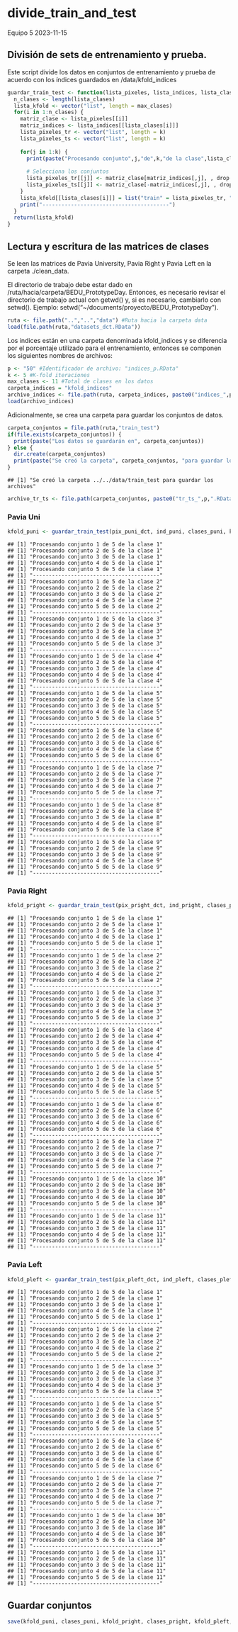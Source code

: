 divide_train_and_test
================
Equipo 5
2023-11-15

## División de sets de entrenamiento y prueba.

Este script divide los datos en conjuntos de entrenamiento y prueba de
acuerdo con los índices guardados en /data/kfold_indices

``` r
guardar_train_test <- function(lista_pixeles, lista_indices, lista_clases, k, max_clases) {
  n_clases <- length(lista_clases)
  lista_kfold <- vector("list", length = max_clases)
  for(i in 1:n_clases) {
    matriz_clase <- lista_pixeles[[i]]
    matriz_indices <- lista_indices[[lista_clases[i]]]
    lista_pixeles_tr <- vector("list", length = k)
    lista_pixeles_ts <- vector("list", length = k)
    
    for(j in 1:k) {
      print(paste("Procesando conjunto",j,"de",k,"de la clase",lista_clases[i]))
      
      # Selecciona los conjuntos
      lista_pixeles_tr[[j]] <- matriz_clase[matriz_indices[,j], , drop = FALSE]
      lista_pixeles_ts[[j]] <- matriz_clase[-matriz_indices[,j], , drop = FALSE]
    }
    lista_kfold[[lista_clases[i]]] = list("train" = lista_pixeles_tr, "test" = lista_pixeles_ts)
    print("----------------------------------------")
  }
  return(lista_kfold)
}
```

## Lectura y escritura de las matrices de clases

Se leen las matrices de Pavia University, Pavia Right y Pavia Left en la
carpeta ./clean_data.

El directorio de trabajo debe estar dado en
/ruta/hacia/carpeta/BEDU_PrototypeDay. Entonces, es necesario revisar el
directorio de trabajo actual con getwd() y, si es necesario, cambiarlo
con setwd(). Ejemplo: setwd(“~/documents/proyecto/BEDU_PrototypeDay”).

``` r
ruta <- file.path("..","..","data") #Ruta hacia la carpeta data
load(file.path(ruta,"datasets_dct.RData"))
```

Los indices están en una carpeta denominada kfold_indices y se
diferencia por el porcentaje utilizado para el entrenamiento, entonces
se componen los siguientes nombres de archivos:

``` r
p <- "50" #Identificador de archivo: "indices_p.RData"
k <- 5 #K-fold iteraciones
max_clases <- 11 #Total de clases en los datos
carpeta_indices = "kfold_indices"
archivo_indices <- file.path(ruta, carpeta_indices, paste0("indices_",p,".RData"))
load(archivo_indices)
```

Adicionalmente, se crea una carpeta para guardar los conjuntos de datos.

``` r
carpeta_conjuntos = file.path(ruta,"train_test")
if(file.exists(carpeta_conjuntos)) {
  print(paste("Los datos se guardarán en", carpeta_conjuntos))
} else {
  dir.create(carpeta_conjuntos)
  print(paste("Se creó la carpeta", carpeta_conjuntos, "para guardar los archivos"))
}
```

    ## [1] "Se creó la carpeta ../../data/train_test para guardar los archivos"

``` r
archivo_tr_ts <- file.path(carpeta_conjuntos, paste0("tr_ts_",p,".RData"))
```

### Pavia Uni

``` r
kfold_puni <- guardar_train_test(pix_puni_dct, ind_puni, clases_puni, k, max_clases)
```

    ## [1] "Procesando conjunto 1 de 5 de la clase 1"
    ## [1] "Procesando conjunto 2 de 5 de la clase 1"
    ## [1] "Procesando conjunto 3 de 5 de la clase 1"
    ## [1] "Procesando conjunto 4 de 5 de la clase 1"
    ## [1] "Procesando conjunto 5 de 5 de la clase 1"
    ## [1] "----------------------------------------"
    ## [1] "Procesando conjunto 1 de 5 de la clase 2"
    ## [1] "Procesando conjunto 2 de 5 de la clase 2"
    ## [1] "Procesando conjunto 3 de 5 de la clase 2"
    ## [1] "Procesando conjunto 4 de 5 de la clase 2"
    ## [1] "Procesando conjunto 5 de 5 de la clase 2"
    ## [1] "----------------------------------------"
    ## [1] "Procesando conjunto 1 de 5 de la clase 3"
    ## [1] "Procesando conjunto 2 de 5 de la clase 3"
    ## [1] "Procesando conjunto 3 de 5 de la clase 3"
    ## [1] "Procesando conjunto 4 de 5 de la clase 3"
    ## [1] "Procesando conjunto 5 de 5 de la clase 3"
    ## [1] "----------------------------------------"
    ## [1] "Procesando conjunto 1 de 5 de la clase 4"
    ## [1] "Procesando conjunto 2 de 5 de la clase 4"
    ## [1] "Procesando conjunto 3 de 5 de la clase 4"
    ## [1] "Procesando conjunto 4 de 5 de la clase 4"
    ## [1] "Procesando conjunto 5 de 5 de la clase 4"
    ## [1] "----------------------------------------"
    ## [1] "Procesando conjunto 1 de 5 de la clase 5"
    ## [1] "Procesando conjunto 2 de 5 de la clase 5"
    ## [1] "Procesando conjunto 3 de 5 de la clase 5"
    ## [1] "Procesando conjunto 4 de 5 de la clase 5"
    ## [1] "Procesando conjunto 5 de 5 de la clase 5"
    ## [1] "----------------------------------------"
    ## [1] "Procesando conjunto 1 de 5 de la clase 6"
    ## [1] "Procesando conjunto 2 de 5 de la clase 6"
    ## [1] "Procesando conjunto 3 de 5 de la clase 6"
    ## [1] "Procesando conjunto 4 de 5 de la clase 6"
    ## [1] "Procesando conjunto 5 de 5 de la clase 6"
    ## [1] "----------------------------------------"
    ## [1] "Procesando conjunto 1 de 5 de la clase 7"
    ## [1] "Procesando conjunto 2 de 5 de la clase 7"
    ## [1] "Procesando conjunto 3 de 5 de la clase 7"
    ## [1] "Procesando conjunto 4 de 5 de la clase 7"
    ## [1] "Procesando conjunto 5 de 5 de la clase 7"
    ## [1] "----------------------------------------"
    ## [1] "Procesando conjunto 1 de 5 de la clase 8"
    ## [1] "Procesando conjunto 2 de 5 de la clase 8"
    ## [1] "Procesando conjunto 3 de 5 de la clase 8"
    ## [1] "Procesando conjunto 4 de 5 de la clase 8"
    ## [1] "Procesando conjunto 5 de 5 de la clase 8"
    ## [1] "----------------------------------------"
    ## [1] "Procesando conjunto 1 de 5 de la clase 9"
    ## [1] "Procesando conjunto 2 de 5 de la clase 9"
    ## [1] "Procesando conjunto 3 de 5 de la clase 9"
    ## [1] "Procesando conjunto 4 de 5 de la clase 9"
    ## [1] "Procesando conjunto 5 de 5 de la clase 9"
    ## [1] "----------------------------------------"

### Pavia Right

``` r
kfold_pright <- guardar_train_test(pix_pright_dct, ind_pright, clases_pright, k, max_clases)
```

    ## [1] "Procesando conjunto 1 de 5 de la clase 1"
    ## [1] "Procesando conjunto 2 de 5 de la clase 1"
    ## [1] "Procesando conjunto 3 de 5 de la clase 1"
    ## [1] "Procesando conjunto 4 de 5 de la clase 1"
    ## [1] "Procesando conjunto 5 de 5 de la clase 1"
    ## [1] "----------------------------------------"
    ## [1] "Procesando conjunto 1 de 5 de la clase 2"
    ## [1] "Procesando conjunto 2 de 5 de la clase 2"
    ## [1] "Procesando conjunto 3 de 5 de la clase 2"
    ## [1] "Procesando conjunto 4 de 5 de la clase 2"
    ## [1] "Procesando conjunto 5 de 5 de la clase 2"
    ## [1] "----------------------------------------"
    ## [1] "Procesando conjunto 1 de 5 de la clase 3"
    ## [1] "Procesando conjunto 2 de 5 de la clase 3"
    ## [1] "Procesando conjunto 3 de 5 de la clase 3"
    ## [1] "Procesando conjunto 4 de 5 de la clase 3"
    ## [1] "Procesando conjunto 5 de 5 de la clase 3"
    ## [1] "----------------------------------------"
    ## [1] "Procesando conjunto 1 de 5 de la clase 4"
    ## [1] "Procesando conjunto 2 de 5 de la clase 4"
    ## [1] "Procesando conjunto 3 de 5 de la clase 4"
    ## [1] "Procesando conjunto 4 de 5 de la clase 4"
    ## [1] "Procesando conjunto 5 de 5 de la clase 4"
    ## [1] "----------------------------------------"
    ## [1] "Procesando conjunto 1 de 5 de la clase 5"
    ## [1] "Procesando conjunto 2 de 5 de la clase 5"
    ## [1] "Procesando conjunto 3 de 5 de la clase 5"
    ## [1] "Procesando conjunto 4 de 5 de la clase 5"
    ## [1] "Procesando conjunto 5 de 5 de la clase 5"
    ## [1] "----------------------------------------"
    ## [1] "Procesando conjunto 1 de 5 de la clase 6"
    ## [1] "Procesando conjunto 2 de 5 de la clase 6"
    ## [1] "Procesando conjunto 3 de 5 de la clase 6"
    ## [1] "Procesando conjunto 4 de 5 de la clase 6"
    ## [1] "Procesando conjunto 5 de 5 de la clase 6"
    ## [1] "----------------------------------------"
    ## [1] "Procesando conjunto 1 de 5 de la clase 7"
    ## [1] "Procesando conjunto 2 de 5 de la clase 7"
    ## [1] "Procesando conjunto 3 de 5 de la clase 7"
    ## [1] "Procesando conjunto 4 de 5 de la clase 7"
    ## [1] "Procesando conjunto 5 de 5 de la clase 7"
    ## [1] "----------------------------------------"
    ## [1] "Procesando conjunto 1 de 5 de la clase 10"
    ## [1] "Procesando conjunto 2 de 5 de la clase 10"
    ## [1] "Procesando conjunto 3 de 5 de la clase 10"
    ## [1] "Procesando conjunto 4 de 5 de la clase 10"
    ## [1] "Procesando conjunto 5 de 5 de la clase 10"
    ## [1] "----------------------------------------"
    ## [1] "Procesando conjunto 1 de 5 de la clase 11"
    ## [1] "Procesando conjunto 2 de 5 de la clase 11"
    ## [1] "Procesando conjunto 3 de 5 de la clase 11"
    ## [1] "Procesando conjunto 4 de 5 de la clase 11"
    ## [1] "Procesando conjunto 5 de 5 de la clase 11"
    ## [1] "----------------------------------------"

### Pavia Left

``` r
kfold_pleft <- guardar_train_test(pix_pleft_dct, ind_pleft, clases_pleft, k, max_clases)
```

    ## [1] "Procesando conjunto 1 de 5 de la clase 1"
    ## [1] "Procesando conjunto 2 de 5 de la clase 1"
    ## [1] "Procesando conjunto 3 de 5 de la clase 1"
    ## [1] "Procesando conjunto 4 de 5 de la clase 1"
    ## [1] "Procesando conjunto 5 de 5 de la clase 1"
    ## [1] "----------------------------------------"
    ## [1] "Procesando conjunto 1 de 5 de la clase 2"
    ## [1] "Procesando conjunto 2 de 5 de la clase 2"
    ## [1] "Procesando conjunto 3 de 5 de la clase 2"
    ## [1] "Procesando conjunto 4 de 5 de la clase 2"
    ## [1] "Procesando conjunto 5 de 5 de la clase 2"
    ## [1] "----------------------------------------"
    ## [1] "Procesando conjunto 1 de 5 de la clase 3"
    ## [1] "Procesando conjunto 2 de 5 de la clase 3"
    ## [1] "Procesando conjunto 3 de 5 de la clase 3"
    ## [1] "Procesando conjunto 4 de 5 de la clase 3"
    ## [1] "Procesando conjunto 5 de 5 de la clase 3"
    ## [1] "----------------------------------------"
    ## [1] "Procesando conjunto 1 de 5 de la clase 5"
    ## [1] "Procesando conjunto 2 de 5 de la clase 5"
    ## [1] "Procesando conjunto 3 de 5 de la clase 5"
    ## [1] "Procesando conjunto 4 de 5 de la clase 5"
    ## [1] "Procesando conjunto 5 de 5 de la clase 5"
    ## [1] "----------------------------------------"
    ## [1] "Procesando conjunto 1 de 5 de la clase 6"
    ## [1] "Procesando conjunto 2 de 5 de la clase 6"
    ## [1] "Procesando conjunto 3 de 5 de la clase 6"
    ## [1] "Procesando conjunto 4 de 5 de la clase 6"
    ## [1] "Procesando conjunto 5 de 5 de la clase 6"
    ## [1] "----------------------------------------"
    ## [1] "Procesando conjunto 1 de 5 de la clase 7"
    ## [1] "Procesando conjunto 2 de 5 de la clase 7"
    ## [1] "Procesando conjunto 3 de 5 de la clase 7"
    ## [1] "Procesando conjunto 4 de 5 de la clase 7"
    ## [1] "Procesando conjunto 5 de 5 de la clase 7"
    ## [1] "----------------------------------------"
    ## [1] "Procesando conjunto 1 de 5 de la clase 10"
    ## [1] "Procesando conjunto 2 de 5 de la clase 10"
    ## [1] "Procesando conjunto 3 de 5 de la clase 10"
    ## [1] "Procesando conjunto 4 de 5 de la clase 10"
    ## [1] "Procesando conjunto 5 de 5 de la clase 10"
    ## [1] "----------------------------------------"
    ## [1] "Procesando conjunto 1 de 5 de la clase 11"
    ## [1] "Procesando conjunto 2 de 5 de la clase 11"
    ## [1] "Procesando conjunto 3 de 5 de la clase 11"
    ## [1] "Procesando conjunto 4 de 5 de la clase 11"
    ## [1] "Procesando conjunto 5 de 5 de la clase 11"
    ## [1] "----------------------------------------"

## Guardar conjuntos

``` r
save(kfold_puni, clases_puni, kfold_pright, clases_pright, kfold_pleft, clases_pleft, file = archivo_tr_ts)
```
